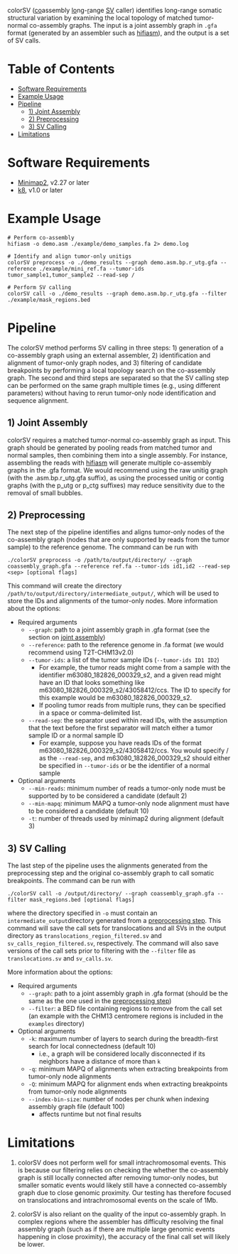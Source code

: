 colorSV (<ins>co</ins>assembly <ins>lo</ins>ng-<ins>r</ins>ange <ins>SV</ins> caller) identifies long-range somatic structural variation by examining the local topology of matched tumor-normal co-assembly graphs. The input is a joint assembly graph in `.gfa` format (generated by an assembler such as [hifiasm](https://github.com/chhylp123/hifiasm)), and the output is a set of SV calls.

# Table of Contents
* [Software Requirements](#software-requirements)
* [Example Usage](#example-usage)
* [Pipeline](#pipeline)
	* [1) Joint Assembly](#joint-assembly)
	* [2) Preprocessing](#preprocessing)
	* [3) SV Calling](#sv-calling)
* [Limitations](#limitations)


# Software Requirements
* [Minimap2](https://github.com/lh3/minimap2), v2.27 or later
* [k8](https://github.com/attractivechaos/k8), v1.0 or later


# Example Usage

```
# Perform co-assembly
hifiasm -o demo.asm ./example/demo_samples.fa 2> demo.log

# Identify and align tumor-only unitigs
colorSV preprocess -o ./demo_results --graph demo.asm.bp.r_utg.gfa --reference ./example/mini_ref.fa --tumor-ids tumor_sample1,tumor_sample2 --read-sep /

# Perform SV calling
colorSV call -o ./demo_results --graph demo.asm.bp.r_utg.gfa --filter ./example/mask_regions.bed
```

# Pipeline
The colorSV method performs SV calling in three steps: 1) generation of a co-assembly graph using an external assembler, 2) identification and alignment of tumor-only graph nodes, and 3) filtering of candidate breakpoints by performing a local topology search on the co-assembly graph. The second and third steps are separated so that the SV calling step can be performed on the same graph multiple times (e.g., using different parameters) without having to rerun tumor-only node identification and sequence alignment.

## 1) Joint Assembly
colorSV requires a matched tumor-normal co-assembly graph as input. This graph should be generated by pooling reads from matched tumor and normal samples, then combining them into a single assembly. For instance, assembling the reads with [hifiasm](https://github.com/chhylp123/hifiasm) will generate multiple co-assembly graphs in the .gfa format. We would recommend using the raw unitig graph (with the .asm.bp.r\_utg.gfa suffix), as using the processed unitig or contig graphs (with the p\_utg or p\_ctg suffixes) may reduce sensitivity due to the removal of small bubbles.

## 2) Preprocessing
The next step of the pipeline identifies and aligns tumor-only nodes of the co-assembly graph (nodes that are only supported by reads from the tumor sample) to the reference genome. The command can be run with

```
./colorSV preprocess -o /path/to/output/directory/ --graph coassembly_graph.gfa --reference ref.fa --tumor-ids id1,id2 --read-sep <sep> [optional flags]
```

This command will create the directory `/path/to/output/directory/intermediate_output/`, which will be used to store the IDs and alignments of the tumor-only nodes. More information about the options:

* Required arguments
	* `--graph`: path to a joint assembly graph in .gfa format (see the section on [joint assembly](#joint-assembly))
	* `--reference`: path to the reference genome in .fa format (we would recommend using T2T-CHM13v2.0)
	* `--tumor-ids`: a list of the tumor sample IDs (`--tumor-ids ID1 ID2`)
		* For example, the tumor reads might come from a sample with the identifier m63080_182826_000329_s2, and a given read might have an ID that looks something like m63080_182826_000329_s2/43058412/ccs. The ID to specify for this example would be m63080_182826_000329_s2.
		* If pooling tumor reads from multiple runs, they can be specified in a space or comma-delimited list.
	* `--read-sep`: the separator used within read IDs, with the assumption that the text before the first separator will match either a tumor sample ID or a normal sample ID
		* For example, suppose you have reads IDs of the format m63080_182826_000329_s2/43058412/ccs. You would specify / as the `--read-sep`, and m63080_182826_000329_s2 should either be specified in `--tumor-ids` or be the identifier of a normal sample
* Optional arguments
	* `--min-reads`: minimum number of reads a tumor-only node must be supported by to be considered a candidate (default 2)
	* `--min-mapq`: minimum MAPQ a tumor-only node alignment must have to be considered a candidate (default 10)
	* `-t`: number of threads used by minimap2 during alignment (default 3) 

## 3) SV Calling
The last step of the pipeline uses the alignments generated from the preprocessing step and the original co-assembly graph to call somatic breakpoints. The command can be run with

```
./colorSV call -o /output/directory/ --graph coassembly_graph.gfa --filter mask_regions.bed [optional flags]
```

where the directory specified in `-o` must contain an `intermediate_output`directory generated from a [preprocessing step](#preprocess). This command will save the call sets for translocations and all SVs in the output directory as `translocations_region_filtered.sv` and `sv_calls_region_filtered.sv`, respectively. The command will also save versions of the call sets prior to filtering with the `--filter` file as `translocations.sv` and `sv_calls.sv`.

More information about the options:

* Required arguments
	* `--graph`: path to a joint assembly graph in .gfa format (should be the same as the one used in the [preprocessing step](#preprocess))
	* `--filter`: a BED file containing regions to remove from the call set (an example with the CHM13 centromere regions is included in the `examples` directory)
* Optional arguments
	* `-k`: maximum number of layers to search during the breadth-first search for local connectedness (default 10)
		* i.e., a graph will be considered locally disconnected if its neighbors have a distance of more than `k`
	* `-q`: minimum MAPQ of alignments when extracting breakpoints from tumor-only node alignments
	* `-Q`: minimum MAPQ for alignment ends when extracting breakpoints from tumor-only node alignments
	* `--index-bin-size`: number of nodes per chunk when indexing assembly graph file (default 100)
		* affects runtime but not final results

# Limitations
1. colorSV does not perform well for small intrachromosomal events. This is because our filtering relies on checking the whether the co-assembly graph is still locally connected after removing tumor-only nodes, but smaller somatic events would likely still have a connected co-assembly graph due to close genomic proximity. Our testing has therefore focused on translocations and intrachromosomal events on the scale of 1Mb.

2. colorSV is also reliant on the quality of the input co-assembly graph. In complex regions where the assembler has difficulty resolving the final assembly graph (such as if there are multiple large genomic events happening in close proximity), the accuracy of the final call set will likely be lower.
